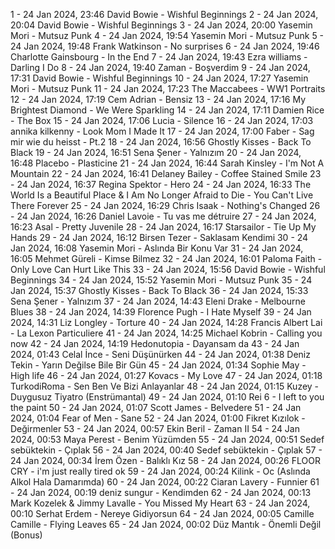 1 - 24 Jan 2024, 23:46	David Bowie - Wishful Beginnings
2 - 24 Jan 2024, 20:04	David Bowie - Wishful Beginnings
3 - 24 Jan 2024, 20:00	Yasemin Mori - Mutsuz Punk
4 - 24 Jan 2024, 19:54	Yasemin Mori - Mutsuz Punk
5 - 24 Jan 2024, 19:48	Frank Watkinson - No surprises
6 - 24 Jan 2024, 19:46	Charlotte Gainsbourg - In the End
7 - 24 Jan 2024, 19:43	Ezra williams - Darling I Do
8 - 24 Jan 2024, 19:40	Zaman - Boşverdim
9 - 24 Jan 2024, 17:31	David Bowie - Wishful Beginnings
10 - 24 Jan 2024, 17:27	Yasemin Mori - Mutsuz Punk
11 - 24 Jan 2024, 17:23	The Maccabees - WW1 Portraits
12 - 24 Jan 2024, 17:19	Cem Adrian - Bensiz
13 - 24 Jan 2024, 17:16	My Brightest Diamond - We Were Sparkling
14 - 24 Jan 2024, 17:11	Damien Rice - The Box
15 - 24 Jan 2024, 17:06	Lucia - Silence
16 - 24 Jan 2024, 17:03	annika kilkenny - Look Mom I Made It
17 - 24 Jan 2024, 17:00	Faber - Sag mir wie du heisst - Pt.2
18 - 24 Jan 2024, 16:56	Ghostly Kisses - Back To Black
19 - 24 Jan 2024, 16:51	Sena Şener - Yalnızım
20 - 24 Jan 2024, 16:48	Placebo - Plasticine
21 - 24 Jan 2024, 16:44	Sarah Kinsley - I'm Not A Mountain
22 - 24 Jan 2024, 16:41	Delaney Bailey - Coffee Stained Smile
23 - 24 Jan 2024, 16:37	Regina Spektor - Hero
24 - 24 Jan 2024, 16:33	The World Is a Beautiful Place & I Am No Longer Afraid to Die - You Can't Live There Forever
25 - 24 Jan 2024, 16:29	Chris Isaak - Nothing's Changed
26 - 24 Jan 2024, 16:26	Daniel Lavoie - Tu vas me détruire
27 - 24 Jan 2024, 16:23	Asal - Pretty Juvenile
28 - 24 Jan 2024, 16:17	Starsailor - Tie Up My Hands
29 - 24 Jan 2024, 16:12	Birsen Tezer - Saklasam Kendimi
30 - 24 Jan 2024, 16:08	Yasemin Mori - Aslında Bir Konu Var
31 - 24 Jan 2024, 16:05	Mehmet Güreli - Kimse Bilmez
32 - 24 Jan 2024, 16:01	Paloma Faith - Only Love Can Hurt Like This
33 - 24 Jan 2024, 15:56	David Bowie - Wishful Beginnings
34 - 24 Jan 2024, 15:52	Yasemin Mori - Mutsuz Punk
35 - 24 Jan 2024, 15:37	Ghostly Kisses - Back To Black
36 - 24 Jan 2024, 15:33	Sena Şener - Yalnızım
37 - 24 Jan 2024, 14:43	Eleni Drake - Melbourne Blues
38 - 24 Jan 2024, 14:39	Florence Pugh - I Hate Myself
39 - 24 Jan 2024, 14:31	Liz Longley - Torture
40 - 24 Jan 2024, 14:28	Francis Albert Lai - La Lexon Particuliere
41 - 24 Jan 2024, 14:25	Michael Kobrin - Calling you now
42 - 24 Jan 2024, 14:19	Hedonutopia - Dayansam da
43 - 24 Jan 2024, 01:43	Celal İnce - Seni Düşünürken
44 - 24 Jan 2024, 01:38	Deniz Tekin - Yarın Değilse Bile Bir Gün
45 - 24 Jan 2024, 01:34	Sophie May - High life
46 - 24 Jan 2024, 01:27	Kovacs - My Love
47 - 24 Jan 2024, 01:18	TurkodiRoma - Sen Ben Ve Bizi Anlayanlar
48 - 24 Jan 2024, 01:15	Kuzey - Duygusuz Tiyatro (Enstrümantal)
49 - 24 Jan 2024, 01:10	Rei 6 - I left to you the paint
50 - 24 Jan 2024, 01:07	Scott James - Belvedere
51 - 24 Jan 2024, 01:04	Fear of Men - Sane
52 - 24 Jan 2024, 01:00	Fikret Kızılok - Değirmenler
53 - 24 Jan 2024, 00:57	Ekin Beril - Zaman II
54 - 24 Jan 2024, 00:53	Maya Perest - Benim Yüzümden
55 - 24 Jan 2024, 00:51	Sedef sebüktekin - Çıplak
56 - 24 Jan 2024, 00:40	Sedef sebüktekin - Çıplak
57 - 24 Jan 2024, 00:34	İrem Özen - Balıklı Kız
58 - 24 Jan 2024, 00:26	FLOOR CRY - i'm just really tired ok
59 - 24 Jan 2024, 00:24	Kilink - Oc (Aslında Alkol Hala Damarımda)
60 - 24 Jan 2024, 00:22	Ciaran Lavery - Funnier
61 - 24 Jan 2024, 00:19	deniz sungur - Kendimden
62 - 24 Jan 2024, 00:13	Mark Kozelek & Jimmy Lavalle - You Missed My Heart
63 - 24 Jan 2024, 00:10	Serhat Erdem - Nereye Gidiyorsun
64 - 24 Jan 2024, 00:05	Camille Camille - Flying Leaves
65 - 24 Jan 2024, 00:02	Düz Mantık - Önemli Değil (Bonus)
